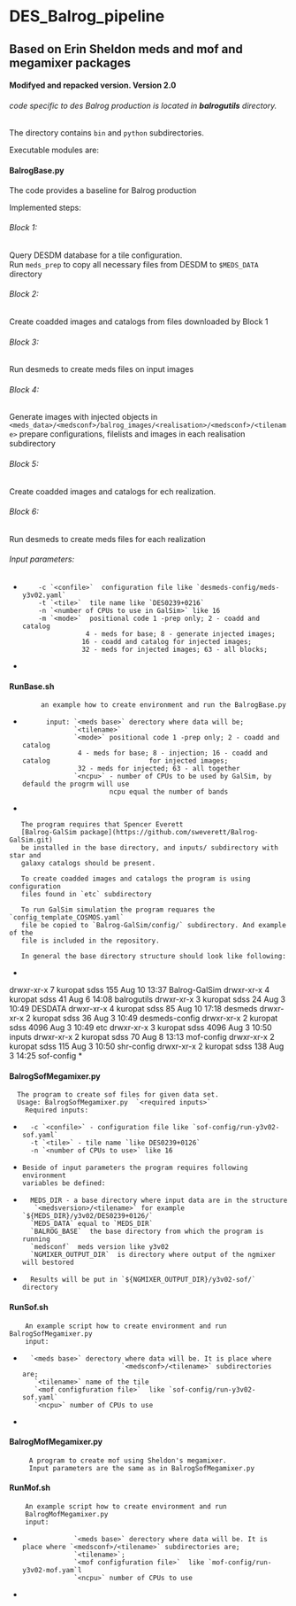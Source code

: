 # DES_Balrog_pipeline
## Based on Erin Sheldon meds and mof and megamixer packages
#### Modifyed and repacked version. Version 2.0
  

###### code specific to des Balrog production is located in __balrogutils__ directory.

The directory contains `bin` and `python` subdirectories.

Executable modules are:

#### BalrogBase.py

 The code provides a baseline for Balrog production

Implemented steps:

###### Block 1: 

   Query DESDM database for a tile configuration.    
   Run `meds_prep` to copy all necessary files from DESDM to `$MEDS_DATA` directory

###### Block 2: 

   Create coadded images and catalogs from files downloaded by Block 1

###### Block 3: 

   Run desmeds to create meds files on input images

###### Block 4: 

   Generate images with injected objects in
   `<meds_data>/<medsconf>/balrog_images/<realisation>/<medsconf>/<tilename>` 
   prepare configurations, filelists and images in each realisation subdirectory   

###### Block 5: 

   Create coadded images and catalogs for ech realization.

###### Block 6: 

   Run desmeds to create meds files for each realization

###### Input parameters: 

*
          -c `<confile>`  configuration file like `desmeds-config/meds-y3v02.yaml`
          -t `<tile>`  tile name like `DES0239+0216`
          -n `<number of CPUs to use in GalSim>` like 16
          -m `<mode>`  positional code 1 -prep only; 2 - coadd and catalog 
                      4 - meds for base; 8 - generate injected images;
                     16 - coadd and catalog for injected images;
                     32 - meds for injected images; 63 - all blocks;
*

#### RunBase.sh  
 
            an example how to create environment and run the BalrogBase.py
*           input: `<meds base>` derectory where data will be;
                   `<tilename>`
                   `<mode>` positional code 1 -prep only; 2 - coadd and catalog 
	                4 - meds for base; 8 - injection; 16 - coadd and catalog                         for injected images; 
	                32 - meds for injected; 63 - all together
                   `<ncpu>` - number of CPUs to be used by GalSim, by defauld the progrm will use
                            ncpu equal the number of bands
*

       The program requires that Spencer Everett 
       [Balrog-GalSim package](https://github.com/sweverett/Balrog-GalSim.git)
       be installed in the base directory, and inputs/ subdirectory with star and
       galaxy catalogs should be present.

       To create coadded images and catalogs the program is using configuration
       files found in `etc` subdirectory

       To run GalSim simulation the program requares the `config_template_COSMOS.yaml`
       file be copied to `Balrog-GalSim/config/` subdirectory. And example of the
       file is included in the repository.

       In general the base directory structure should look like following:
*       
drwxr-xr-x 7 kuropat sdss     155 Aug 10 13:37 Balrog-GalSim
drwxr-xr-x 4 kuropat sdss      41 Aug  6 14:08 balrogutils
drwxr-xr-x 3 kuropat sdss      24 Aug  3 10:49 DESDATA
drwxr-xr-x 4 kuropat sdss      85 Aug 10 17:18 desmeds
drwxr-xr-x 2 kuropat sdss      36 Aug  3 10:49 desmeds-config
drwxr-xr-x 2 kuropat sdss    4096 Aug  3 10:49 etc
drwxr-xr-x 3 kuropat sdss    4096 Aug  3 10:50 inputs
drwxr-xr-x 2 kuropat sdss      70 Aug  8 13:13 mof-config
drwxr-xr-x 2 kuropat sdss     115 Aug  3 10:50 shr-config
drwxr-xr-x 2 kuropat sdss     138 Aug  3 14:25 sof-config
*

#### BalrogSofMegamixer.py
 
      The program to create sof files for given data set.
      Usage: BalrogSofMegamixer.py  `<required inputs>`
        Required inputs:
*
        -c `<confile>` - configuration file like `sof-config/run-y3v02-sof.yaml`
        -t `<tile>` - tile name `like DES0239+0126`
        -n `<number of CPUs to use>` like 16
*
      Beside of input parameters the program requires following environment 
      variables be defined:
*        
        MEDS_DIR - a base directory where input data are in the structure
         `<medsversion>/<tilename>` for example `${MEDS_DIR}/y3v02/DES0239+0126/`
        `MEDS_DATA` equal to `MEDS_DIR`  
        `BALROG_BASE`  the base directory from which the program is running
        `medsconf`  meds version like y3v02
        `NGMIXER_OUTPUT_DIR`  is directory where output of the ngmixer will bestored
*
        Results will be put in `${NGMIXER_OUTPUT_DIR}/y3v02-sof/` directory


#### RunSof.sh
 
        An example script how to create environment and run BalrogSofMegamixer.py
        input:
* 
        `<meds base>` derectory where data will be. It is place where 
                               `<medsconf>/<tilename>` subdirectories are;
         `<tilename>` name of the tile
         `<mof configfuration file>`  like `sof-config/run-y3v02-sof.yaml`
         `<ncpu>` number of CPUs to use
*
#### BalrogMofMegamixer.py 

         A program to create mof using Sheldon's megamixer.
         Input parameters are the same as in BalrogSofMegamixer.py

#### RunMof.sh 

        An example script how to create environment and run
        BalrogMofMegamixer.py
        input:
*
                   `<meds base>` derectory where data will be. It is place where `<medsconf>/<tilename>` subdirectories are;
                   `<tilename>`;
                   `<mof configfuration file>`  like `mof-config/run-y3v02-mof.yam`l
                   `<ncpu>` number of CPUs to use
*
